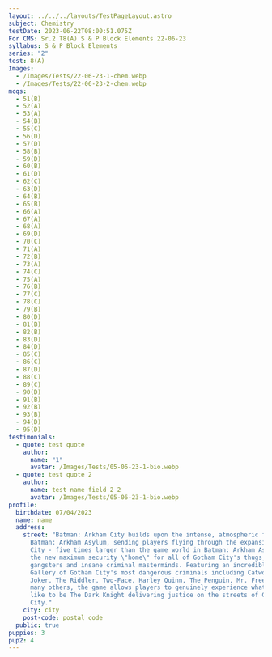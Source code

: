 ```yaml
---
layout: ../../../layouts/TestPageLayout.astro
subject: Chemistry
testDate: 2023-06-22T08:00:51.075Z
For CMS: Sr.2 T8(A) S & P Block Elements 22-06-23
syllabus: S & P Block Elements
series: "2"
test: 8(A)
Images:
  - /Images/Tests/22-06-23-1-chem.webp
  - /Images/Tests/22-06-23-2-chem.webp
mcqs:
  - 51(B)
  - 52(A)
  - 53(A)
  - 54(B)
  - 55(C)
  - 56(D)
  - 57(D)
  - 58(B)
  - 59(D)
  - 60(B)
  - 61(D)
  - 62(C)
  - 63(D)
  - 64(B)
  - 65(B)
  - 66(A)
  - 67(A)
  - 68(A)
  - 69(D)
  - 70(C)
  - 71(A)
  - 72(B)
  - 73(A)
  - 74(C)
  - 75(A)
  - 76(B)
  - 77(C)
  - 78(C)
  - 79(B)
  - 80(D)
  - 81(B)
  - 82(B)
  - 83(D)
  - 84(D)
  - 85(C)
  - 86(C)
  - 87(D)
  - 88(C)
  - 89(C)
  - 90(D)
  - 91(B)
  - 92(B)
  - 93(B)
  - 94(D)
  - 95(D)
testimonials:
  - quote: test quote
    author:
      name: "1"
      avatar: /Images/Tests/05-06-23-1-bio.webp
  - quote: test quote 2
    author:
      name: test name field 2 2
      avatar: /Images/Tests/05-06-23-1-bio.webp
profile:
  birthdate: 07/04/2023
  name: name
  address:
    street: "Batman: Arkham City builds upon the intense, atmospheric foundation of
      Batman: Arkham Asylum, sending players flying through the expansive Arkham
      City - five times larger than the game world in Batman: Arkham Asylum -
      the new maximum security \"home\" for all of Gotham City's thugs,
      gangsters and insane criminal masterminds. Featuring an incredible Rogues
      Gallery of Gotham City's most dangerous criminals including Catwoman, The
      Joker, The Riddler, Two-Face, Harley Quinn, The Penguin, Mr. Freeze and
      many others, the game allows players to genuinely experience what it feels
      like to be The Dark Knight delivering justice on the streets of Gotham
      City."
    city: city
    post-code: postal code
  public: true
puppies: 3
pup2: 4
---
```

